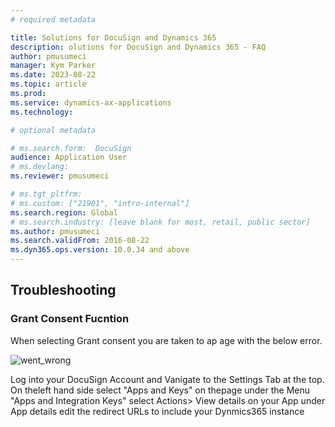 ```yaml
---
# required metadata

title: Solutions for DocuSign and Dynamics 365 
description: olutions for DocuSign and Dynamics 365 - FAQ 
author: pmusumeci
manager: Kym Parker
ms.date: 2023-08-22
ms.topic: article
ms.prod: 
ms.service: dynamics-ax-applications
ms.technology: 

# optional metadata

# ms.search.form:  DocuSign
audience: Application User
# ms.devlang: 
ms.reviewer: pmusumeci

# ms.tgt_pltfrm: 
# ms.custom: ["21901", "intro-internal"]
ms.search.region: Global
# ms.search.industry: [leave blank for most, retail, public sector]
ms.author: pmusumeci
ms.search.validFrom: 2016-08-22
ms.dyn365.ops.version: 10.0.34 and above
---
```


## 	Troubleshooting

###   Grant Consent Fucntion

When selecting Grant consent you are taken to ap age with the below error.

![went_wrong](/IMAGES/Went_wrong.png)

Log into your DocuSign Account and Vanigate to the Settings Tab at the top.  
On theleft hand side select "Apps and Keys"
on thepage under the Menu "Apps and Integration Keys" select Actions> View details on your App 
under App details edit the redirect URLs to include your Dynmics365 instance 
